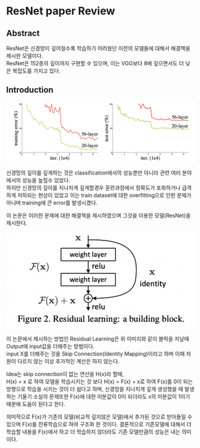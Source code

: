# ResNet paper Review

## Abstract

ResNet은 신경망이 깊어질수록 학습하기 어려웠던 이전의 모델들에 대해서 해결책을 제시한 모델이다.  
ResNet은 152층의 깊이까지 구현할 수 있으며, 이는 VGG보다 8배 깊으면서도 더 낮은 복잡도를 가지고 있다.

## Introduction

![fig1](fig1.png)

신경망의 깊이를 깊게하는 것은 classification에서의 성능뿐만 아니라 관련 여러 분야에서의 성능을 높힐수 있었다.  
하지만 신경망의 깊이를 지나치게 깊게할경우 훈련과정에서 정확도가 포화하거나 급격하게 저하되는 현상이 있었고 이는 train dataset에 대한 overfitting으로 인한 문제가 아니며 training에 큰 error를 발생시켰다.

이 논문은 이러한 문제에 대한 해결책을 제시하였으며 그것을 이용한 모델(ResNet)을 제시한다.

![fig2](fig2.png)

이 논문에서 제시하는 방법인 Residual Learning은
위 이미지와 같이 블럭을 지날때 Output에 input값을 더해주는 방법이다.  
input X를 더해주는 것을 Skip Connection(Identity Mapping)이라고 하며 이때 차원이 다르지 않는 이상 추가적인 계산은 하지 않는다.

Idea는 skip connection이 없는 연산을 H(x)라 할때,  
H(x) = x 로 하여 모델을 학습시키는 것 보다 H(x) = F(x) + x로 하여 F(x)를 0이 되는 방향으로 학습을 시키는 것이 더 쉽다고 하며, 신경망을 지나치게 깊게 생성했을 때 발생하는 기울기 소실의 문제또한 F(x)에 대한 미분값이 0이 되더라도 x의 미분값이 1이기 때문에 도움이 된다고 한다.

의미적으로 F(x)가 기존의 모델(비교적 깊지않은 모델)에서 추가된 것으로 받아들일 수 있으며 F(x)를 잔류학습으로 하여 구조화 한 것이다. 결론적으로 기존모델에 대해서 더 학습할 내용을 F(x)에서 하고 더 학습하지 않더라도 기존 모델만큼의 성능은 내는 의미이다.
